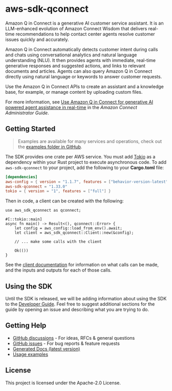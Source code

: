 # aws-sdk-qconnect

Amazon Q in Connect is a generative AI customer service assistant. It is an LLM-enhanced evolution of Amazon Connect Wisdom that delivers real-time recommendations to help contact center agents resolve customer issues quickly and accurately.

Amazon Q in Connect automatically detects customer intent during calls and chats using conversational analytics and natural language understanding (NLU). It then provides agents with immediate, real-time generative responses and suggested actions, and links to relevant documents and articles. Agents can also query Amazon Q in Connect directly using natural language or keywords to answer customer requests.

Use the Amazon Q in Connect APIs to create an assistant and a knowledge base, for example, or manage content by uploading custom files.

For more information, see [Use Amazon Q in Connect for generative AI powered agent assistance in real-time](https://docs.aws.amazon.com/connect/latest/adminguide/amazon-q-connect.html) in the _Amazon Connect Administrator Guide_.

## Getting Started

> Examples are available for many services and operations, check out the
> [examples folder in GitHub](https://github.com/awslabs/aws-sdk-rust/tree/main/examples).

The SDK provides one crate per AWS service. You must add [Tokio](https://crates.io/crates/tokio)
as a dependency within your Rust project to execute asynchronous code. To add `aws-sdk-qconnect` to
your project, add the following to your **Cargo.toml** file:

```toml
[dependencies]
aws-config = { version = "1.1.7", features = ["behavior-version-latest"] }
aws-sdk-qconnect = "1.33.0"
tokio = { version = "1", features = ["full"] }
```

Then in code, a client can be created with the following:

```rust,no_run
use aws_sdk_qconnect as qconnect;

#[::tokio::main]
async fn main() -> Result<(), qconnect::Error> {
    let config = aws_config::load_from_env().await;
    let client = aws_sdk_qconnect::Client::new(&config);

    // ... make some calls with the client

    Ok(())
}
```

See the [client documentation](https://docs.rs/aws-sdk-qconnect/latest/aws_sdk_qconnect/client/struct.Client.html)
for information on what calls can be made, and the inputs and outputs for each of those calls.

## Using the SDK

Until the SDK is released, we will be adding information about using the SDK to the
[Developer Guide](https://docs.aws.amazon.com/sdk-for-rust/latest/dg/welcome.html). Feel free to suggest
additional sections for the guide by opening an issue and describing what you are trying to do.

## Getting Help

* [GitHub discussions](https://github.com/awslabs/aws-sdk-rust/discussions) - For ideas, RFCs & general questions
* [GitHub issues](https://github.com/awslabs/aws-sdk-rust/issues/new/choose) - For bug reports & feature requests
* [Generated Docs (latest version)](https://awslabs.github.io/aws-sdk-rust/)
* [Usage examples](https://github.com/awslabs/aws-sdk-rust/tree/main/examples)

## License

This project is licensed under the Apache-2.0 License.

